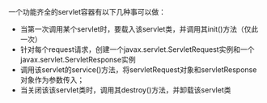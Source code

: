 一个功能齐全的servlet容器有以下几种事可以做：
 - 当第一次调用某个servlet时，要载入该servlet类，并调用其init()方法（仅此一次）
 - 针对每个request请求，创建一个javax.servlet.ServletRequest实例和一个javax.servlet.ServletResponse实例
 - 调用该servlet的service()方法，将servletRequest对象和servletResponse对象作为参数传入；
 - 当关闭该该servlet类时，调用其destroy()方法，并卸载该servlet类